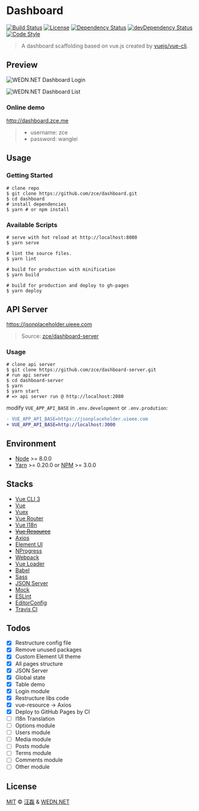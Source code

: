 # Dashboard

[![Build Status][travis-image]][travis-url]
[![License][license-image]][license-url]
[![Dependency Status][dependency-image]][dependency-url]
[![devDependency Status][devdependency-image]][devdependency-url]
[![Code Style][style-image]][style-url]

> A dashboard scaffolding based on vue.js created by [vuejs/vue-cli](https://github.com/vuejs/vue-cli).

## Preview

![WEDN.NET Dashboard Login](https://user-images.githubusercontent.com/6166576/44618442-71adfc80-a8a8-11e8-8ff5-3dcb95dcaa8b.png)

![WEDN.NET Dashboard List](https://user-images.githubusercontent.com/6166576/44618443-74105680-a8a8-11e8-9af9-06ae4afb6d27.png)

### Online demo

http://dashboard.zce.me

> - username: zce
> - password: wanglei

## Usage

### Getting Started

```shell
# clone repo
$ git clone https://github.com/zce/dashboard.git
$ cd dashboard
# install dependencies
$ yarn # or npm install
```

### Available Scripts

```shell
# serve with hot reload at http://localhost:8080
$ yarn serve

# lint the source files.
$ yarn lint

# build for production with minification
$ yarn build

# build for production and deploy to gh-pages
$ yarn deploy
```

## API Server

https://jsonplaceholder.uieee.com

> Source: [zce/dashboard-server](https://github.com/zce/dashboard-server)

### Usage

```shell
# clone api server
$ git clone https://github.com/zce/dashboard-server.git
# run api server
$ cd dashboard-server
$ yarn
$ yarn start
# => api server run @ http://localhost:2080
```

modify `VUE_APP_API_BASE` in `.env.development` or `.env.prodution`:

```diff
- VUE_APP_API_BASE=https://jsonplaceholder.uieee.com
+ VUE_APP_API_BASE=http://localhost:3000
```

## Environment

- [Node](https://nodejs.org) >= 8.0.0
- [Yarn](https://yarnpkg.com) >= 0.20.0 or [NPM](https://www.npmjs.com) >= 3.0.0

## Stacks

- [Vue CLI 3](https://github.com/vuejs/vue-cli)
- [Vue](https://vuejs.org)
- [Vuex](https://github.com/vuejs/vuex)
- [Vue Router](https://github.com/vuejs/vue-router)
- [Vue I18n](https://github.com/kazupon/vue-i18n)
- ~~[Vue Resource](https://github.com/pagekit/vue-resource)~~
- [Axios](https://github.com/mzabriskie/axios)
- [Element UI](https://github.com/ElemeFE/element)
- [NProgress](https://github.com/rstacruz/nprogress)
- [Webpack](https://webpack.js.org)
- [Vue Loader](https://vue-loader-v14.vuejs.org)
- [Babel](https://babeljs.io)
- [Sass](https://sass-lang.com)
- [JSON Server](https://github.com/typicode/json-server)
- [Mock](http://mockjs.com)
- [ESLint](http://eslint.org)
- [EditorConfig](https://editorconfig.org)
- [Travis CI](https://travis-ci.org)

## Todos

- [x] Restructure config file
- [x] Remove unused packages
- [x] Custom Element UI theme
- [x] All pages structure
- [x] JSON Server
- [x] Global state
- [x] Table demo
- [x] Login module
- [x] Restructure libs code
- [x] vue-resource -> Axios
- [x] Deploy to GitHub Pages by CI
- [ ] I18n Translation
- [ ] Options module
- [ ] Users module
- [ ] Media module
- [ ] Posts module
- [ ] Terms module
- [ ] Comments module
- [ ] Other module

## License

[MIT](LICENSE) &copy; [汪磊](https://zce.me) & [WEDN.NET](https://wedn.net)



[travis-image]: https://img.shields.io/travis/zce/dashboard.svg
[travis-url]: https://travis-ci.org/zce/dashboard
[license-image]: https://img.shields.io/github/license/zce/dashboard.svg
[license-url]: https://github.com/zce/dashboard/blob/master/LICENSE
[dependency-image]: https://img.shields.io/david/zce/dashboard.svg
[dependency-url]: https://david-dm.org/zce/dashboard
[devdependency-image]: https://img.shields.io/david/dev/zce/dashboard.svg
[devdependency-url]: https://david-dm.org/zce/dashboard?type=dev
[style-image]: https://img.shields.io/badge/code%20style-standard-brightgreen.svg
[style-url]: http://standardjs.com
